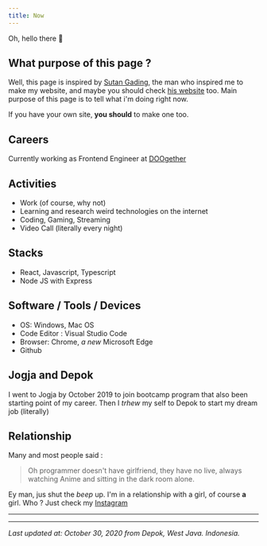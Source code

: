 ```yaml
---
title: Now
---
```


Oh, hello there 🤗

## What purpose of this page ?

Well, this page is inspired by [Sutan Gading](https://github.com/sutanlab), the man who inspired me to make my website, and maybe you should check [his website](https://sutanlab.id/) too.
Main purpose of this page is to tell what i'm doing right now.

If you have your own site, **you should** to make one too.

## Careers

Currently working as Frontend Engineer at [DOOgether](https://web.doogether.id)

## Activities

- Work (of course, why not)
- Learning and research weird technologies on the internet
- Coding, Gaming, Streaming
- Video Call (literally every night)

## Stacks

- React, Javascript, Typescript
- Node JS with Express

## Software / Tools / Devices

- OS: Windows, Mac OS
- Code Editor : Visual Studio Code
- Browser: Chrome, *a new* Microsoft Edge
- Github

## Jogja and Depok

I went to Jogja by October 2019 to join bootcamp program that also been starting point of my career. Then I *trhew* my self to Depok to start my dream job (literally)

## Relationship 

Many and most people said : 
> Oh programmer doesn't have girlfriend, they have no live, always watching Anime and sitting in the dark room alone.

Ey man, jus shut the *beep* up.
I'm in a relationship with a girl, of course **a** girl.
Who ? Just check my [Instagram](https://www.instagram.com/iyan_saputraaa)



---
---


*Last updated at: October 30, 2020 from Depok, West Java. Indonesia.*